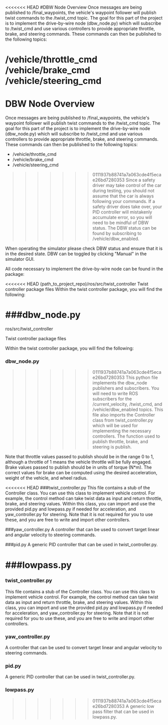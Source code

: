 <<<<<<< HEAD
#DBW Node Overview
Once messages are being published to /final_waypoints, the vehicle's waypoint follower will publish twist commands to the /twist_cmd topic. The goal for this part of the project is to implement the drive-by-wire node (dbw_node.py) which will subscribe to /twist_cmd and use various controllers to provide appropriate throttle, brake, and steering commands. These commands can then be published to the following topics:

/vehicle/throttle_cmd
/vehicle/brake_cmd
/vehicle/steering_cmd
=======
# DBW Node Overview
Once messages are being published to /final_waypoints, the vehicle's waypoint follower will publish twist commands to the /twist_cmd topic. The goal for this part of the project is to implement the drive-by-wire node (dbw_node.py) which will subscribe to /twist_cmd and use various controllers to provide appropriate throttle, brake, and steering commands. These commands can then be published to the following topics:

- /vehicle/throttle_cmd
- /vehicle/brake_cmd
- /vehicle/steering_cmd


>>>>>>> 0111937b88741a7a063cde4f5ecae26bd7280353
Since a safety driver may take control of the car during testing, you should not assume that the car is always following your commands. If a safety driver does take over, your PID controller will mistakenly accumulate error, so you will need to be mindful of DBW status. The DBW status can be found by subscribing to /vehicle/dbw_enabled.

When operating the simulator please check DBW status and ensure that it is in the desired state. DBW can be toggled by clicking "Manual" in the simulator GUI.

All code necessary to implement the drive-by-wire node can be found in the package:

<<<<<<< HEAD
(path_to_project_repo)/ros/src/twist_controller
Twist controller package files
Within the twist controller package, you will find the following:

###dbw_node.py
=======
ros/src/twist_controller

Twist controller package files

Within the twist controller package, you will find the following:

### dbw_node.py
>>>>>>> 0111937b88741a7a063cde4f5ecae26bd7280353
This python file implements the dbw_node publishers and subscribers. You will need to write ROS subscribers for the /current_velocity, /twist_cmd, and /vehicle/dbw_enabled topics. This file also imports the Controller class from twist_controller.py which will be used for implementing the necessary controllers. The function used to publish throttle, brake, and steering is publish.

Note that throttle values passed to publish should be in the range 0 to 1, although a throttle of 1 means the vehicle throttle will be fully engaged. Brake values passed to publish should be in units of torque (N*m). The correct values for brake can be computed using the desired acceleration, weight of the vehicle, and wheel radius.

<<<<<<< HEAD
###twist_controller.py
This file contains a stub of the Controller class. You can use this class to implement vehicle control. For example, the control method can take twist data as input and return throttle, brake, and steering values. Within this class, you can import and use the provided pid.py and lowpass.py if needed for acceleration, and yaw_controller.py for steering. Note that it is not required for you to use these, and you are free to write and import other controllers.

###yaw_controller.py
A controller that can be used to convert target linear and angular velocity to steering commands.

###pid.py
A generic PID controller that can be used in twist_controller.py.

###lowpass.py
=======
### twist_controller.py
This file contains a stub of the Controller class. You can use this class to implement vehicle control. For example, the control method can take twist data as input and return throttle, brake, and steering values. Within this class, you can import and use the provided pid.py and lowpass.py if needed for acceleration, and yaw_controller.py for steering. Note that it is not required for you to use these, and you are free to write and import other controllers.

### yaw_controller.py
A controller that can be used to convert target linear and angular velocity to steering commands.

### pid.py
A generic PID controller that can be used in twist_controller.py.

### lowpass.py
>>>>>>> 0111937b88741a7a063cde4f5ecae26bd7280353
A generic low pass filter that can be used in lowpass.py.